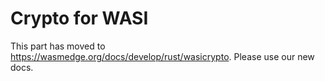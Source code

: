 # Crypto for WASI

This part has moved to https://wasmedge.org/docs/develop/rust/wasicrypto. Please use our new docs.
